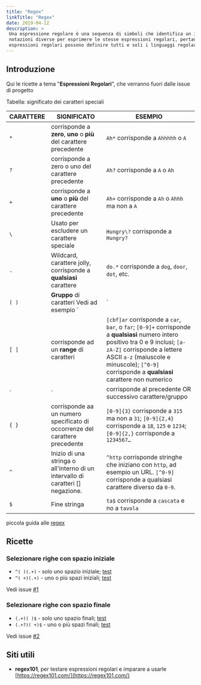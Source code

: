 ```yaml
---
title: "Regex"
linkTitle: "Regex"
date: 2019-04-12
description: >
 Una espressione regolare è una sequenza di simboli che identifica un insieme di stringhe. Programmi diversi supportano 
 notazioni diverse per esprimere le stesse espressioni regolari, pertanto non esiste una sintassi "universale". Le 
 espressioni regolari possono definire tutti e soli i linguaggi regolari. [Wikipedia](https://it.wikipedia.org/wiki/Espressione_regolare)
---
```


## Introduzione

Qui le ricette a tema "**Espressioni Regolari**", che verranno fuori dalle issue di progetto

Tabella: significato dei caratteri speciali

CARATTERE|SIGNIFICATO|ESEMPIO
---------|-----------|------
`*` | corrisponde a **zero**, **uno** o **più** del carattere precedente | `Ah*` corrisponde a `Ahhhhh` o `A`
`?` | corrisponde a zero o uno del carattere precedente |	`Ah?` corrisponde a `A` o `Ah`
`+` | corrisponde a **uno** o **più** del carattere precedente  |	`Ah+` corrisponde a `Ah` o `Ahhh` ma non a  `A`
`\` | Usato per escludere un carattere speciale | `Hungry\?` corrisponde a `Hungry?`
`.` | Wildcard, carattere jolly, corrisponde a **qualsiasi** carattere |	`do.*` corrisponde a `dog`, `door`, `dot`, etc.
`( )` | **Gruppo** di caratteri	Vedi ad esempio `|`
`[ ]` | corrisponde ad un **range** di caratteri | `[cbf]ar` corrisponde a `car`, `bar`, o `far`; `[0-9]+` corrisponde a **qualsiasi** numero intero positivo tra 0 e 9 inclusi; `[a-zA-Z]` corrisponde a lettere ASCII `a-z` (maiuscole e minuscole); `[^0-9]` corrisponde a **qualsiasi** carattere non numerico
`|` | corrisponde al precedente OR successivo carattere/gruppo |	`(Mon)|(Tues)day` corrisponde a `Monday` o `Tuesday`
`{ }` | corrisponde aa un numero specificato di occorrenze del carattere precedente | `[0-9]{3}` corrisponde a `315` ma non a  `31`; `[0-9]{2,4}` corrisponde a `18`, `125` e  `1234`; `[0-9]{2,}` corrisponde a `1234567…`
`^` | Inizio di una stringa o all'interno di un intervallo di caratteri [] negazione.	| `^http` corrisponde stringhe che iniziano con `http`, ad esempio un URL. `[^0-9]` corrisponde a qualsiasi carattere diverso da `0-9`.
`$` | Fine stringa | `ta$` corrisponde a `cascata` e no a `tavola`

piccola guida alle [regex](https://www.evemilano.com/come-funzionano-le-espressioni-regolari-regex/)

## Ricette

### Selezionare righe con spazio iniziale

* `^( )(.+)` - solo uno spazio iniziale; [test](https://regex101.com/r/Qn4BTb/1)
* `^( +)(.+)` - uno o più spazi iniziali; [test](https://regex101.com/r/Qn4BTb/2)

Vedi issue [#1](https://github.com/opendatasicilia/tansignari/issues/1)

### Selezionare righe con spazio finale

* `(.+)( )$` - solo uno spazio finali; [test](https://regex101.com/r/Qn4BTb/3)
* `(.+?)( +)$` - uno o più spazi finali; [test](https://regex101.com/r/Qn4BTb/4)

Vedi issue [#2](https://github.com/opendatasicilia/tansignari/issues/2)

## Siti utili

- **regex101**, per testare espressioni regolari e imparare a usarle [https://regex101.com/](https://regex101.com/)
